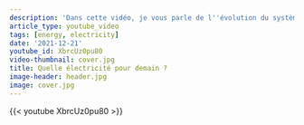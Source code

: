 ```yaml
---
description: 'Dans cette vidéo, je vous parle de l''évolution du système électrique français en me servant du récent rapport de RTE: Futurs Énergétiques 2050.'
article_type: youtube_video
tags: [energy, electricity]
date: '2021-12-21'
youtube_id: XbrcUz0pu80
video-thumbnail: cover.jpg
title: Quelle électricité pour demain ?
image-header: header.jpg
image: cover.jpg
---
```


{{< youtube XbrcUz0pu80 >}}